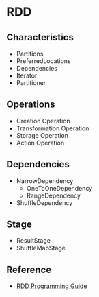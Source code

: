 # RDD

## Characteristics

- Partitions
- PreferredLocations
- Dependencies
- Iterator
- Partitioner

## Operations

- Creation Operation
- Transformation Operation
- Storage Operation
- Action Operation

## Dependencies

- NarrowDependency
    - OneToOneDependency
    - RangeDependency
- ShuffleDependency

## Stage

- ResultStage
- ShuffleMapStage

## Reference

- [RDD Programming Guide](https://spark.apache.org/docs/latest/rdd-programming-guide.html)